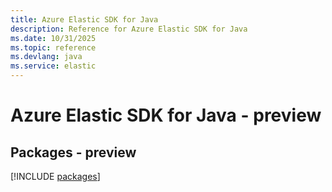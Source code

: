 ```yaml
---
title: Azure Elastic SDK for Java
description: Reference for Azure Elastic SDK for Java
ms.date: 10/31/2025
ms.topic: reference
ms.devlang: java
ms.service: elastic
---
```

# Azure Elastic SDK for Java - preview
## Packages - preview
[!INCLUDE [packages](elastic-index.md)]
